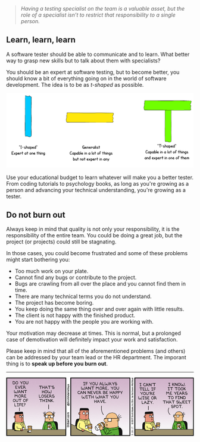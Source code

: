 > *Having a testing specialist on the team is a valuable asset, but the role of a specialist isn’t to restrict that responsibility to a single person.*

## Learn, learn, learn

A software tester should be able to communicate and to learn. What better way to grasp new skills but to talk about them with specialists?

You should be an expert at software testing, but to become better, you should know a bit of everything going on in the world of software development. The idea is to be as *t-shaped* as possible.

![t-shaped.png](/img/t-shaped.png)

Use your educational budget to learn whatever will make you a better tester. From coding tutorials to psychology books, as long as you're growing as a person and advancing your technical understanding, you're growing as a tester.

## Do not burn out

Always keep in mind that quality is not only your responsibility, it is the responsibility of the entire team. You could be doing a great job, but the project (or projects) could still be stagnating.

In those cases, you could become frustrated and some of these problems might start bothering you:

- Too much work on your plate.
- Cannot find any bugs or contribute to the project.
- Bugs are crawling from all over the place and you cannot find them in time.
- There are many technical terms you do not understand.
- The project has become boring.
- You keep doing the same thing over and over again with little results.
- The client is not happy with the finished product.
- You are not happy with the people you are working with.

Your motivation may decrease at times. This is normal, but a prolonged case of demotivation will definitely impact your work and satisfaction.

Please keep in mind that all of the aforementioned problems (and others) can be addressed by your team lead or the HR department. The imporant thing is to **speak up before you burn out**.

---

![taking-care-of-yourself.gif](/img/taking-care-of-yourself.gif)
